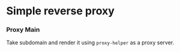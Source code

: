# Simple reverse proxy

### Proxy Main
Take subdomain and render it using `proxy-helper` as a proxy server.